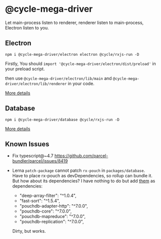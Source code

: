 # @cycle-mega-driver

Let main-process listen to renderer, renderer listen to main-process, Electron listen to you.

## Electron

```shell
npm i @cycle-mega-driver/electron electron @cycle/rxjs-run -D
```

Firstly, You should `import '@cycle-mega-driver/electron/dist/preload'` in your preload script.

then use `@cycle-mega-driver/electron/lib/main` and `@cycle-mega-driver/electron/lib/renderer` in your code.

[More details](./packages/electron/README.md)

## Database
```shell
npm i @cycle-mega-driver/database @cycle/rxjs-run -D
```
[More details](./packages/database/README.md)
## Known Issues

- Fix typescript@~4.7
  https://github.com/parcel-bundler/parcel/issues/8419
- Lerna `patch-package` cannot patch `rx-pouch` in `packages/database`.  
  Have to place rx-pouch as devDependencies, so rollup can bundle it.
  But how about its dependencies?
  I have nothing to do but add [them](https://github.com/pablomaurer/RxPouch/blob/31f412a2ec4b8727b6977ef4d39afeee4c00ab8b/package.json#L52-L57) as dependencies:
  - "deep-array-filter": "^1.0.4",
  - "fast-sort": "^1.5.4",
  - "pouchdb-adapter-http": "^7.0.0",
  - "pouchdb-core": "^7.0.0",
  - "pouchdb-mapreduce": "^7.0.0",
  - "pouchdb-replication": "^7.0.0",
  
  Dirty, but works.
